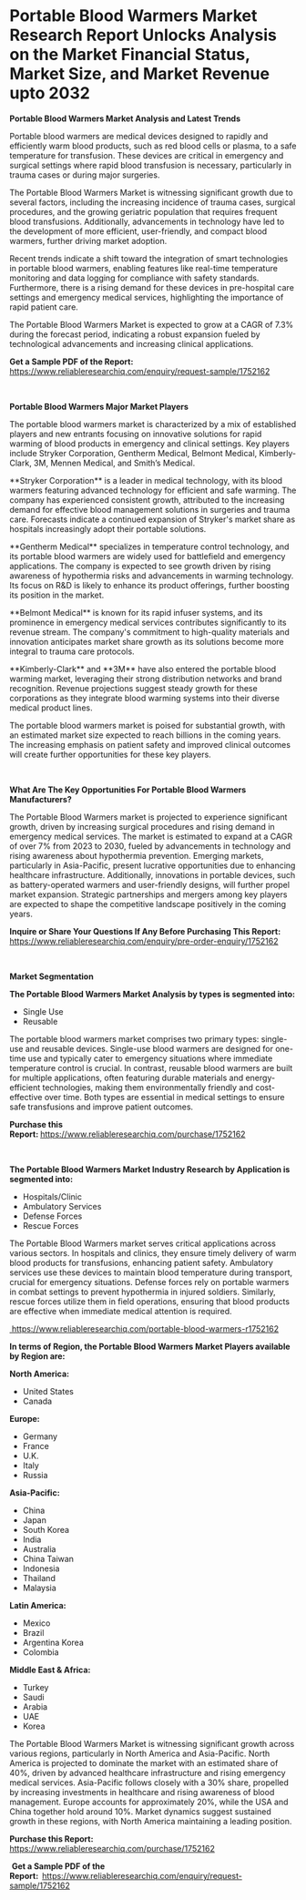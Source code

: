 <p><h1>Portable Blood Warmers Market Research Report Unlocks Analysis on the Market Financial Status, Market Size, and Market Revenue upto 2032</h1></p><p><strong>Portable Blood Warmers Market Analysis and Latest Trends</strong></p>
<p><p>Portable blood warmers are medical devices designed to rapidly and efficiently warm blood products, such as red blood cells or plasma, to a safe temperature for transfusion. These devices are critical in emergency and surgical settings where rapid blood transfusion is necessary, particularly in trauma cases or during major surgeries. </p><p>The Portable Blood Warmers Market is witnessing significant growth due to several factors, including the increasing incidence of trauma cases, surgical procedures, and the growing geriatric population that requires frequent blood transfusions. Additionally, advancements in technology have led to the development of more efficient, user-friendly, and compact blood warmers, further driving market adoption.</p><p>Recent trends indicate a shift toward the integration of smart technologies in portable blood warmers, enabling features like real-time temperature monitoring and data logging for compliance with safety standards. Furthermore, there is a rising demand for these devices in pre-hospital care settings and emergency medical services, highlighting the importance of rapid patient care.</p><p>The Portable Blood Warmers Market is expected to grow at a CAGR of 7.3% during the forecast period, indicating a robust expansion fueled by technological advancements and increasing clinical applications.</p></p>
<p><strong>Get a Sample PDF of the Report:&nbsp;</strong> <a href="https://www.reliableresearchiq.com/enquiry/request-sample/1752162?utm_campaign=2947&utm_medium=2&utm_source=Github&utm_content=ia&utm_term=17042025&utm_id=portable-blood-warmers">https://www.reliableresearchiq.com/enquiry/request-sample/1752162</a></p>
<p>&nbsp;</p>
<p><strong>Portable Blood Warmers Major Market Players</strong></p>
<p><p>The portable blood warmers market is characterized by a mix of established players and new entrants focusing on innovative solutions for rapid warming of blood products in emergency and clinical settings. Key players include Stryker Corporation, Gentherm Medical, Belmont Medical, Kimberly-Clark, 3M, Mennen Medical, and Smith’s Medical.</p><p>**Stryker Corporation** is a leader in medical technology, with its blood warmers featuring advanced technology for efficient and safe warming. The company has experienced consistent growth, attributed to the increasing demand for effective blood management solutions in surgeries and trauma care. Forecasts indicate a continued expansion of Stryker's market share as hospitals increasingly adopt their portable solutions.</p><p>**Gentherm Medical** specializes in temperature control technology, and its portable blood warmers are widely used for battlefield and emergency applications. The company is expected to see growth driven by rising awareness of hypothermia risks and advancements in warming technology. Its focus on R&D is likely to enhance its product offerings, further boosting its position in the market.</p><p>**Belmont Medical** is known for its rapid infuser systems, and its prominence in emergency medical services contributes significantly to its revenue stream. The company's commitment to high-quality materials and innovation anticipates market share growth as its solutions become more integral to trauma care protocols.</p><p>**Kimberly-Clark** and **3M** have also entered the portable blood warming market, leveraging their strong distribution networks and brand recognition. Revenue projections suggest steady growth for these corporations as they integrate blood warming systems into their diverse medical product lines.</p><p>The portable blood warmers market is poised for substantial growth, with an estimated market size expected to reach billions in the coming years. The increasing emphasis on patient safety and improved clinical outcomes will create further opportunities for these key players.</p></p>
<p>&nbsp;</p>
<p><strong>What Are The Key Opportunities For Portable Blood Warmers Manufacturers?</strong></p>
<p><p>The Portable Blood Warmers market is projected to experience significant growth, driven by increasing surgical procedures and rising demand in emergency medical services. The market is estimated to expand at a CAGR of over 7% from 2023 to 2030, fueled by advancements in technology and rising awareness about hypothermia prevention. Emerging markets, particularly in Asia-Pacific, present lucrative opportunities due to enhancing healthcare infrastructure. Additionally, innovations in portable devices, such as battery-operated warmers and user-friendly designs, will further propel market expansion. Strategic partnerships and mergers among key players are expected to shape the competitive landscape positively in the coming years.</p></p>
<p><strong>Inquire or Share Your Questions If Any Before Purchasing This Report:</strong> <a href="https://www.reliableresearchiq.com/enquiry/pre-order-enquiry/1752162?utm_campaign=2947&utm_medium=2&utm_source=Github&utm_content=ia&utm_term=17042025&utm_id=portable-blood-warmers">https://www.reliableresearchiq.com/enquiry/pre-order-enquiry/1752162</a></p>
<p>&nbsp;</p>
<p><strong>Market Segmentation</strong></p>
<p><strong>The Portable Blood Warmers Market Analysis by types is segmented into:</strong></p>
<p><ul><li>Single Use</li><li>Reusable</li></ul></p>
<p><p>The portable blood warmers market comprises two primary types: single-use and reusable devices. Single-use blood warmers are designed for one-time use and typically cater to emergency situations where immediate temperature control is crucial. In contrast, reusable blood warmers are built for multiple applications, often featuring durable materials and energy-efficient technologies, making them environmentally friendly and cost-effective over time. Both types are essential in medical settings to ensure safe transfusions and improve patient outcomes.</p></p>
<p><strong>Purchase this Report:&nbsp;</strong><a href="https://www.reliableresearchiq.com/purchase/1752162?utm_campaign=2947&utm_medium=2&utm_source=Github&utm_content=ia&utm_term=17042025&utm_id=portable-blood-warmers">https://www.reliableresearchiq.com/purchase/1752162</a></p>
<p>&nbsp;</p>
<p><strong>The Portable Blood Warmers Market Industry Research by Application is segmented into:</strong></p>
<p><ul><li>Hospitals/Clinic</li><li>Ambulatory Services</li><li>Defense Forces</li><li>Rescue Forces</li></ul></p>
<p><p>The Portable Blood Warmers market serves critical applications across various sectors. In hospitals and clinics, they ensure timely delivery of warm blood products for transfusions, enhancing patient safety. Ambulatory services use these devices to maintain blood temperature during transport, crucial for emergency situations. Defense forces rely on portable warmers in combat settings to prevent hypothermia in injured soldiers. Similarly, rescue forces utilize them in field operations, ensuring that blood products are effective when immediate medical attention is required.</p></p>
<p><a href="https://www.reliableresearchiq.com/portable-blood-warmers-r1752162?utm_campaign=2947&utm_medium=2&utm_source=Github&utm_content=ia&utm_term=17042025&utm_id=portable-blood-warmers">&nbsp;https://www.reliableresearchiq.com/portable-blood-warmers-r1752162</a></p>
<p><strong>In terms of Region, the Portable Blood Warmers Market Players available by Region are:</strong></p>
<p>
    <p> <strong> North America: </strong>
        <ul>
            <li>United States</li>
            <li>Canada</li>
        </ul>
        </p> 
    <p> <strong> Europe: </strong>
        <ul>
            <li>Germany</li>
            <li>France</li>
            <li>U.K.</li>
            <li>Italy</li>
            <li>Russia</li>
        </ul>
        </p> 
    <p> <strong> Asia-Pacific: </strong>
        <ul>
            <li>China</li>
            <li>Japan</li>
            <li>South Korea</li>
            <li>India</li>
            <li>Australia</li>
            <li>China Taiwan</li>
            <li>Indonesia</li>
            <li>Thailand</li>
            <li>Malaysia</li>
        </ul>
        </p> 
    <p> <strong> Latin America: </strong>
        <ul>
            <li>Mexico</li>
            <li>Brazil</li>
            <li>Argentina Korea</li>
            <li>Colombia</li>
        </ul>
        </p> 
    <p> <strong> Middle East & Africa: </strong>
        <ul>
            <li>Turkey</li>
            <li>Saudi</li>
            <li>Arabia</li>
            <li>UAE</li>
            <li>Korea</li>
        </ul>
    </p>
    </p>
<p><p>The Portable Blood Warmers Market is witnessing significant growth across various regions, particularly in North America and Asia-Pacific. North America is projected to dominate the market with an estimated share of 40%, driven by advanced healthcare infrastructure and rising emergency medical services. Asia-Pacific follows closely with a 30% share, propelled by increasing investments in healthcare and rising awareness of blood management. Europe accounts for approximately 20%, while the USA and China together hold around 10%. Market dynamics suggest sustained growth in these regions, with North America maintaining a leading position.</p></p>
<p><strong>Purchase this Report: </strong><a href="https://www.reliableresearchiq.com/purchase/1752162?utm_campaign=2947&utm_medium=2&utm_source=Github&utm_content=ia&utm_term=17042025&utm_id=portable-blood-warmers">https://www.reliableresearchiq.com/purchase/1752162</a></p>
<p>&nbsp;<strong>Get a Sample PDF of the Report:&nbsp;&nbsp;</strong><a href="https://www.reliableresearchiq.com/enquiry/request-sample/1752162?utm_campaign=2947&utm_medium=2&utm_source=Github&utm_content=ia&utm_term=17042025&utm_id=portable-blood-warmers">https://www.reliableresearchiq.com/enquiry/request-sample/1752162</a></p>
<p><strong></strong></p>
<p><p></p><p></p><p></p></p>